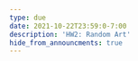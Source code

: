```yaml
---
type: due
date: 2021-10-22T23:59:0-7:00
description: 'HW2: Random Art'
hide_from_announcments: true
---
```

